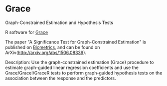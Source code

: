 # Grace
Graph-Constrained Estimation and Hypothesis Tests

R software for [Grace](https://cran.r-project.org/web/packages/Grace/)

The paper "A Significance Test for Graph-Constrained Estimation" is published on [Biometrics](http://onlinelibrary.wiley.com/doi/10.1111/biom.12418/abstract), and can be found on ArXiv(http://arxiv.org/abs/1506.08339).

Description: Use the graph-constrained estimation (Grace) procedure to estimate graph-guided linear regression coefficients and use the Grace/GraceI/GraceR tests to perform graph-guided hypothesis tests on the association between the response and the predictors.
